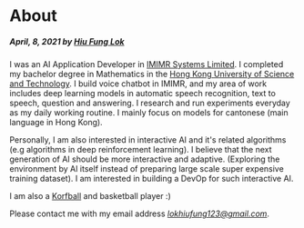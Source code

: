 <!-- <div> -->
<!-- <img src="https://upload.wikimedia.org/wikipedia/commons/f/f2/Sai_Kung_Town_Aerial_View_201706.jpg" alt="drawing" width="100%" height="40%"/> -->
<!-- </div> -->

# About
##### April, 8, 2021 by [Hiu Fung Lok](/)

I was an AI Application Developer in [IMIMR Systems Limited](https://www.imimr.biz). I completed my bachelor degree in Mathematics in the [Hong Kong University of Science and Technology](https://hkust.edu.hk). I build voice chatbot in IMIMR, and my area of work includes deep learning models in automatic speech recognition, text to speech, question and answering. I research and run experiments everyday as my daily working routine. I mainly focus on models for cantonese (main language in Hong Kong).

Personally, I am also interested in interactive AI and it's related algorithms (e.g algorithms in deep reinforcement learning). I believe that the next generation of AI should be more interactive and adaptive. (Exploring the environment by AI itself instead of preparing large scale super expensive training dataset). I am interested in building a DevOp for such interactive AI.

I am also a [Korfball](https://www.youtube.com/watch?v=lnNSU4kbVvI) and basketball player :)

Please contact me with my email address *lokhiufung123@gmail.com*. 
<!-- 
<div style="display:'flex';align-content:'space-between'"> -->

